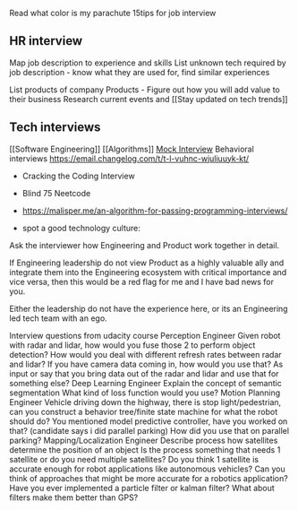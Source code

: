 
Read what color is my parachute 15tips for job interview

## HR interview

Map job description to experience and skills
List unknown tech required by job description - know what they are used for, find similar experiences

List products of company
Products - Figure out how you will add value to their business
Research current events and [[Stay updated on tech trends]]

## Tech interviews
[[Software Engineering]] 
[[Algorithms]]
[Mock Interview](https://www.youtube.com/watch?v=1qw5ITr3k9E)
Behavioral interviews
https://email.changelog.com/t/t-l-vuhnc-wjuliuuyk-kt/

* Cracking the Coding Interview
* Blind 75 Neetcode
* https://malisper.me/an-algorithm-for-passing-programming-interviews/


* spot a good technology culture:

Ask the interviewer how Engineering and Product work together in detail.

If Engineering leadership do not view Product as a highly valuable ally and integrate them into the Engineering ecosystem with critical importance and vice versa, then this would be a red flag for me and I have bad news for you.

Either the leadership do not have the experience here, or its an Engineering led tech team with an ego.

Interview questions from udacity course
Perception Engineer
Given robot with radar and lidar, how would you fuse those 2 to perform object detection?
How would you deal with different refresh rates between radar and lidar?
If you have camera data coming in, how would you use that? As input or say that you bring data out of the radar and lidar and use that for something else?
Deep Learning Engineer
Explain the concept of semantic segmentation
What kind of loss function would you use?
Motion Planning Engineer
Vehicle driving down the highway, there is stop light/pedestrian, can you construct a behavior tree/finite state machine for what the robot should do?
You mentioned model predictive controller, have you worked on that? (candidate says i did parallel parking) How did you use that on parallel parking?
Mapping/Localization Engineer
Describe process how satellites determine the position of an object
Is the process something that needs 1 satellite or do you need multiple satellites?
Do you think 1 satellite is accurate enough for robot applications like autonomous vehicles?
Can you think of approaches that might be more accurate for a robotics application?
Have you ever implemented a particle filter or kalman filter?
What about filters make them better than GPS?
